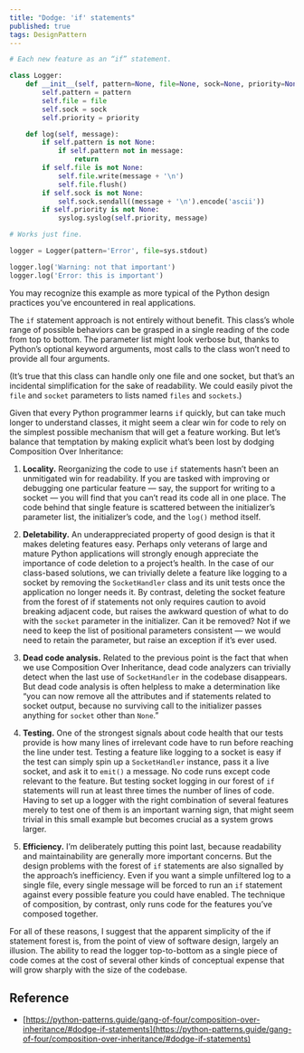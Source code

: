 ```yaml
---
title: "Dodge: 'if' statements"
published: true
tags: DesignPattern
---
```



```python
# Each new feature as an “if” statement.

class Logger:
    def __init__(self, pattern=None, file=None, sock=None, priority=None):
        self.pattern = pattern
        self.file = file
        self.sock = sock
        self.priority = priority

    def log(self, message):
        if self.pattern is not None:
            if self.pattern not in message:
                return
        if self.file is not None:
            self.file.write(message + '\n')
            self.file.flush()
        if self.sock is not None:
            self.sock.sendall((message + '\n').encode('ascii'))
        if self.priority is not None:
            syslog.syslog(self.priority, message)

# Works just fine.

logger = Logger(pattern='Error', file=sys.stdout)

logger.log('Warning: not that important')
logger.log('Error: this is important')
```

You may recognize this example as more typical of the Python design practices
you’ve encountered in real applications.

The `if` statement approach is not entirely without benefit. This class’s whole
range of possible behaviors can be grasped in a single reading of the code
from top to bottom. The parameter list might look verbose but, thanks to
Python’s optional keyword arguments, most calls to the class won’t need to
provide all four arguments.

(It’s true that this class can handle only one file and one socket, but that’s
an incidental simplification for the sake of readability. We could easily
pivot the `file` and `socket` parameters to lists named `files` and `sockets`.)

Given that every Python programmer learns `if` quickly, but can take much longer
to understand classes, it might seem a clear win for code to rely on the
simplest possible mechanism that will get a feature working. But let’s balance
that temptation by making explicit what’s been lost by dodging Composition
Over Inheritance:

1. **Locality.** Reorganizing the code to use `if` statements hasn’t been an
unmitigated win for readability. If you are tasked with improving or debugging
one particular feature — say, the support for writing to a socket — you will
find that you can’t read its code all in one place. The code behind that
single feature is scattered between the initializer’s parameter list, the
initializer’s code, and the `log()` method itself.

2. **Deletability.** An underappreciated property of good design is that it makes
deleting features easy. Perhaps only veterans of large and mature Python
applications will strongly enough appreciate the importance of code deletion
to a project’s health. In the case of our class-based solutions, we can
trivially delete a feature like logging to a socket by removing the
`SocketHandler` class and its unit tests once the application no longer needs
it. By contrast, deleting the socket feature from the forest of if statements
not only requires caution to avoid breaking adjacent code, but raises the
awkward question of what to do with the `socket` parameter in the initializer.
Can it be removed? Not if we need to keep the list of positional parameters
consistent — we would need to retain the parameter, but raise an exception if
it’s ever used.

3. **Dead code analysis.** Related to the previous point is the fact that when we
use Composition Over Inheritance, dead code analyzers can trivially detect
when the last use of `SocketHandler` in the codebase disappears. But dead code
analysis is often helpless to make a determination like “you can now remove
all the attributes and if statements related to socket output, because no
surviving call to the initializer passes anything for `socket` other than `None`.”

4. **Testing.** One of the strongest signals about code health that our tests provide
is how many lines of irrelevant code have to run before reaching the line
under test. Testing a feature like logging to a socket is easy if the test can
simply spin up a `SocketHandler` instance, pass it a live socket, and ask it to
`emit()` a message. No code runs except code relevant to the feature. But
testing socket logging in our forest of `if` statements will run at least three
times the number of lines of code. Having to set up a logger with the right
combination of several features merely to test one of them is an important
warning sign, that might seem trivial in this small example but becomes
crucial as a system grows larger.

5. **Efficiency.** I’m deliberately putting this point last, because readability and
maintainability are generally more important concerns. But the design problems
with the forest of `if` statements are also signalled by the approach’s
inefficiency. Even if you want a simple unfiltered log to a single file, every
single message will be forced to run an `if` statement against every possible
feature you could have enabled. The technique of composition, by contrast,
only runs code for the features you’ve composed together.

For all of these reasons, I suggest that the apparent simplicity of the if
statement forest is, from the point of view of software design, largely an
illusion. The ability to read the logger top-to-bottom as a single piece of
code comes at the cost of several other kinds of conceptual expense that will
grow sharply with the size of the codebase.

## Reference

- [https://python-patterns.guide/gang-of-four/composition-over-inheritance/#dodge-if-statements](https://python-patterns.guide/gang-of-four/composition-over-inheritance/#dodge-if-statements)
